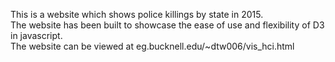 This is a website which shows police killings by state in 2015.</br>
The website has been built to showcase the ease of use and flexibility of D3 in javascript.</br>
The website can be viewed at eg.bucknell.edu/~dtw006/vis_hci.html
